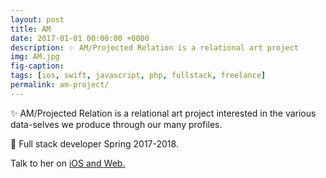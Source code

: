 ```yaml
---
layout: post
title: AM
date: 2017-01-01 00:00:00 +0000
description: ✨ AM/Projected Relation is a relational art project
img: AM.jpg
fig-caption: 
tags: [ios, swift, javascript, php, fullstack, freelance]
permalink: am-project/
---
```


✨ AM/Projected Relation is a relational art project interested in the various data-selves we produce through our many profiles.

🔬 Full stack developer Spring 2017-2018.

Talk to her on <a href="http://amprojectedrelation.com/"><i class="fa fa-apple" aria-hidden="true"></i> iOS and <i class="fa fa-globe" aria-hidden="true"></i> Web.</a>